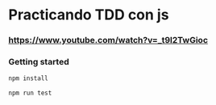 # Practicando TDD con js

### <https://www.youtube.com/watch?v=_t9l2TwGioc>

### Getting started

```bash
npm install

npm run test

```
